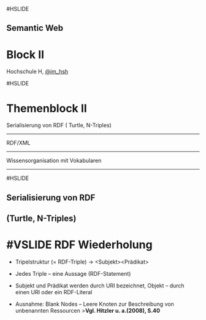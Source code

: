 #HSLIDE

## Semantic Web
# Block II

Hochschule H,
[@im_hsh](https://twitter.com/im_hsh)

#HSLIDE

__**Themenblock II**__
======================

   Serialisierung von RDF ( Turtle, N-Triples) 

   -------------------------------------------- 
   RDF/XML

   -------------------------------------------- 
   Wissensorganisation mit Vokabularen

   -------------------------------------------- 


#HSLIDE

## Serialisierung von RDF 
##      (Turtle, N-Triples) 

#VSLIDE
__**RDF 
    Wiederholung**__
======================

   * Tripelstruktur (= RDF-Triple) -> \<Subjekt><Prädikat><Objekt>
   
   * Jedes Triple – eine Aussage (RDF-Statement)
   
   * Subjekt und Prädikat werden durch URI bezeichnet, Objekt – durch einen URI oder ein RDF-Literal
   
   * Ausnahme: Blank Nodes – Leere Knoten zur Beschreibung von unbenannten Ressourcen >**Vgl. Hitzler u. a.(2008), S.40**


